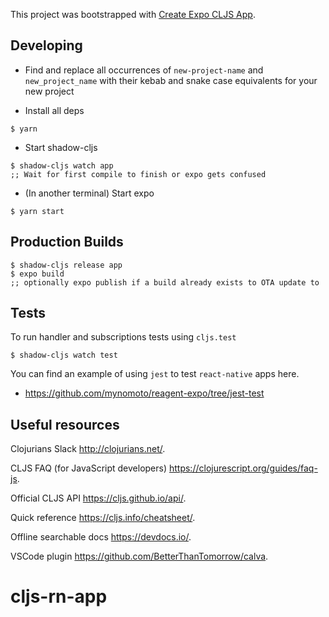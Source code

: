 This project was bootstrapped with [Create Expo CLJS App](https://github.com/jgoodhcg/create-expo-cljs-app).

## Developing
- Find and replace all occurrences of `new-project-name` and `new_project_name` with their kebab and snake case equivalents for your new project

- Install all deps
```
$ yarn
```

- Start shadow-cljs
```
$ shadow-cljs watch app
;; Wait for first compile to finish or expo gets confused
```

- (In another terminal) Start expo
```
$ yarn start
```

## Production Builds
```
$ shadow-cljs release app
$ expo build
;; optionally expo publish if a build already exists to OTA update to
```

## Tests

To run handler and subscriptions tests using `cljs.test`
```
$ shadow-cljs watch test
```

You can find an example of using `jest` to test `react-native` apps here.

- https://github.com/mynomoto/reagent-expo/tree/jest-test

## Useful resources
    
Clojurians Slack http://clojurians.net/.

CLJS FAQ (for JavaScript developers) https://clojurescript.org/guides/faq-js.

Official CLJS API https://cljs.github.io/api/.

Quick reference https://cljs.info/cheatsheet/.

Offline searchable docs https://devdocs.io/.

VSCode plugin https://github.com/BetterThanTomorrow/calva.


# cljs-rn-app
